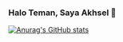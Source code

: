 ### Halo Teman, Saya Akhsel 👋
[![Anurag's GitHub stats](https://github-readme-stats.vercel.app/api?username=Akhsell)](https://github.com/anuraghazra/github-readme-stats)

<!--
**Akhsell/Akhsell** is a ✨ _special_ ✨ repository because its `README.md` (this file) appears on your GitHub profile.

Here are some ideas to get you started:

- 🔭 I’m currently working on ...
- 🌱 I’m currently learning ...
- 👯 I’m looking to collaborate on ...
- 🤔 I’m looking for help with ...
- 💬 Ask me about ...
- 📫 How to reach me: ...
- 😄 Pronouns: ...
- ⚡ Fun fact: ...
-->
